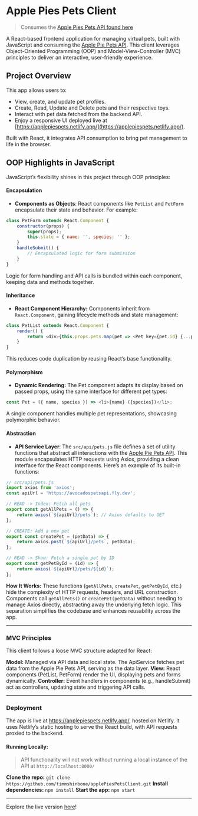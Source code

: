 # Apple Pies Pets Client
>Consumes the [Apple Pies Pets API found here](https://github.com/timmshinbone/applePiePetsAPI)

A React-based frontend application for managing virtual pets, built with JavaScript and consuming the [Apple Pie Pets API](https://github.com/timmshinbone/applePiePetsAPI). This client leverages Object-Oriented Programming (OOP) and Model-View-Controller (MVC) principles to deliver an interactive, user-friendly experience.

## Project Overview
This app allows users to:
- View, create, and update pet profiles.
- Create, Read, Update and Delete pets and their respective toys.
- Interact with pet data fetched from the backend API.
- Enjoy a responsive UI deployed live at [https://applepiespets.netlify.app/](https://applepiespets.netlify.app/).

Built with React, it integrates API consumption to bring pet management to life in the browser.

## OOP Highlights in JavaScript
JavaScript’s flexibility shines in this project through OOP principles:

#### Encapsulation
- **Components as Objects**: React components like `PetList` and `PetForm` encapsulate their state and behavior. For example:
```js
class PetForm extends React.Component {
    constructor(props) {
        super(props);
        this.state = { name: '', species: '' };
    }
    handleSubmit() {
        // Encapsulated logic for form submission
    }
}
```
Logic for form handling and API calls is bundled within each component, keeping data and methods together.

#### Inheritance
- **React Component Hierarchy:** Components inherit from `React.Component`, gaining lifecycle methods and state management:
```javascript
class PetList extends React.Component {
    render() {
        return <div>{this.props.pets.map(pet => <Pet key={pet.id} {...pet} />)}</div>;
    }
}
```
This reduces code duplication by reusing React’s base functionality.

#### Polymorphism
- **Dynamic Rendering:** The Pet component adapts its display based on passed props, using the same interface for different pet types:
```javascript
const Pet = ({ name, species }) => <li>{name} ({species})</li>;
```
A single component handles multiple pet representations, showcasing polymorphic behavior.

#### Abstraction
- **API Service Layer**: The `src/api/pets.js` file defines a set of utility functions that abstract all interactions with the [Apple Pie Pets API](https://github.com/timmshinbone/applePiePetsAPI). This module encapsulates HTTP requests using Axios, providing a clean interface for the React components.
Here’s an example of its built-in functions:
```javascript
// src/api/pets.js
import axios from 'axios';
const apiUrl = 'https://avocadospetsapi.fly.dev';

// READ -> Index: Fetch all pets
export const getAllPets = () => {
    return axios(`${apiUrl}/pets`); // Axios defaults to GET
};

// CREATE: Add a new pet
export const createPet = (petData) => {
    return axios.post(`${apiUrl}/pets`, petData);
};

// READ -> Show: Fetch a single pet by ID
export const getPetById = (id) => {
    return axios(`${apiUrl}/pets/${id}`);
};
```

**How It Works:** These functions (`getAllPets`, `createPet`, `getPetById`, etc.) hide the complexity of HTTP requests, headers, and URL construction. Components call `getAllPets()` or `createPet(petData)` without needing to manage Axios directly, abstracting away the underlying fetch logic. This separation simplifies the codebase and enhances reusability across the app.

---

### MVC Principles
This client follows a loose MVC structure adapted for React:

**Model:** Managed via API data and local state. The ApiService fetches pet data from the Apple Pie Pets API, serving as the data layer.
**View:** React components (PetList, PetForm) render the UI, displaying pets and forms dynamically.
**Controller:** Event handlers in components (e.g., handleSubmit) act as controllers, updating state and triggering API calls.

---

### Deployment
The app is live at <a href="https://applepiespets.netlify.app/" target="_blank">https://applepiespets.netlify.app/</a>, hosted on Netlify. It uses Netlify’s static hosting to serve the React build, with API requests proxied to the backend.

#### Running Locally:
>API functionality will not work without running a local instance of the API at ` http://localhost:8000/ `

**Clone the repo:** `git clone https://github.com/timmshinbone/applePiesPetsClient.git`
**Install dependencies:** `npm install`
**Start the app:** `npm start`

---

Explore the live version <a href="https://applepiespets.netlify.app/" target="_blank">here</a>!